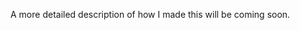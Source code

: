 <youtube src="b65Av0gy_m8" />

<youtube src="DBrR6sE-vaY" />

A more detailed description of how I made this will be coming soon.
